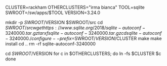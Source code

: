 CLUSTER=rackham
OTHERCLUSTERS="irma bianca"
TOOL=sqlite
SWROOT=/sw/apps/$TOOL
VERSION=3.24.0

mkdir -p $SWROOT/$VERSION $SWROOT/src
cd $SWROOT/src
wget https://www.sqlite.org/2018/sqlite-autoconf-3240000.tar.gz
tar xf sqlite-autoconf-3240000.tar.gz
cd sqlite-autoconf-3240000
./configure --prefix=$SWROOT/$VERSION/$CLUSTER
make
make install
cd ..
rm -rf sqlite-autoconf-3240000

cd $SWROOT/$VERSION
for c in $OTHERCLUSTERS; do
  ln -fs $CLUSTER $c
done
